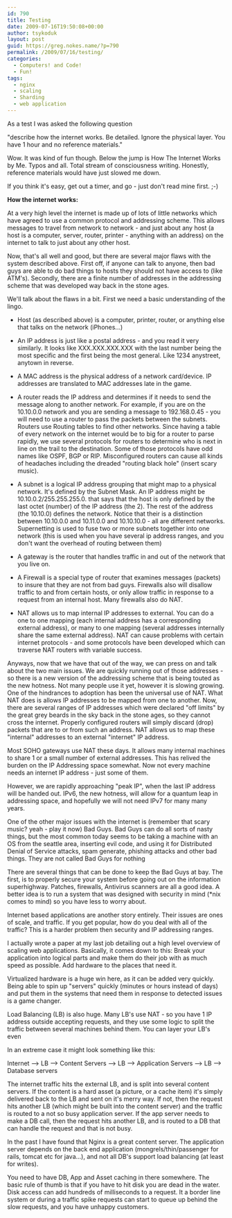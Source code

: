 ```yaml
---
id: 790
title: Testing
date: 2009-07-16T19:50:08+00:00
author: tsykoduk
layout: post
guid: https://greg.nokes.name/?p=790
permalink: /2009/07/16/testing/
categories:
  - Computers! and Code!
  - Fun!
tags:
  - nginx
  - scaling
  - Sharding
  - web application
---
```

As a test I was asked the following question

"describe how the internet works. Be detailed. Ignore the physical layer. You have 1 hour and no reference materials."

<!--more-->

Wow. It was kind of fun though. Below the jump is How The Internet Works by Me. Typos and all. Total stream of consciousness writing. Honestly, reference materials would have just slowed me down.

If you think it's easy, get out a timer, and go - just don't read mine first. ;-)

<strong> How the internet works:</strong>

At a very high level the internet is made up of lots of little networks which have agreed to use a common protocol and addressing scheme. This allows messages to travel from network to network - and just about any host (a host is a computer, server, router, printer - anything with an address) on the internet to talk to just about any other host.

Now, that's all well and good, but there are several major flaws with the system described above. First off, if anyone can talk to anyone, then bad guys are able to do bad things to hosts they should not have access to (like ATM's). Secondly, there are a finite number of addresses in the addressing scheme that was developed way back in the stone ages.

We'll talk about the flaws in a bit. First we need a basic understanding of the lingo.

* Host (as described above) is a computer, printer, router, or anything else that talks on the network (iPhones...)

* An IP address is just like a postal address - and you read it very similarly. It looks like XXX.XXX.XXX.XXX with the last number being the most specific and the first being the most general. Like 1234 anystreet, anytown in reverse.

* A MAC address is the physical address of a network card/device. IP addresses are translated to MAC addresses late in the game.

* A router reads the IP address and determines if it needs to send the message along to another network. For example, if you are on the 10.10.0.0 network and you are sending a message to 192.168.0.45 - you will need to use a router to pass the packets between the subnets. Routers use Routing tables to find other networks. Since having a table of every network on the internet would be to big for a router to parse rapidly, we use several protocols for routers to determine who is next in line on the trail to the destination. Some of those protocols have odd names like OSPF, BGP or RIP. Misconfigured routers can cause all kinds of headaches including the dreaded "routing black hole" (insert scary music).

* A subnet is a logical IP address grouping that might map to a physical network. It's defined by the Subnet Mask. An IP address might be 10.10.0.2/255.255.255.0. that says that the host is only defined by the last octet (number) of the IP address (the 2). The rest of the address (the 10.10.0) defines the network. Notice that their is a distinction between 10.10.0.0 and 10.11.0.0 and 10.10.10.0 - all are different networks. Supernetting is used to fuse two or more subnets together into one network (this is used when you have several ip address ranges, and you don't want the overhead of routing between them)

* A gateway is the router that handles traffic in and out of the network that you live on.

* A Firewall is a special type of router that examines messages (packets) to insure that they are not from bad guys. Firewalls also will disallow traffic to and from certain hosts, or only allow traffic in response to a request from an internal host. Many firewalls also do NAT.

* NAT allows us to map internal IP addresses to external. You can do a one to one mapping (each internal address has a corresponding external address), or many to one mapping (several addresses internally share the same external address). NAT can cause problems with certain internet protocols - and some protocols have been developed which can traverse NAT routers with variable success.

Anyways, now that we have that out of the way, we can press on and talk about the two main issues. We are quickly running out of those addresses - so there is a new version of the addressing scheme that is being touted as the new hotness. Not many people use it yet, however it is slowing growing. One of the hindrances to adoption has been the universal use of NAT. What NAT does is allows IP addresses to be mapped from one to another. Now, there are several ranges of IP addresses which were declared "off limits" by the great grey beards in the sky back in the stone ages, so they cannot cross the internet. Properly configured routers will simply discard (drop) packets that are to or from such an address. NAT allows us to map these "internal" addresses to an external "internet" IP address.

Most SOHO gateways use NAT these days. It allows many internal machines to share 1 or a small number of external addresses. This has relived the burden on the IP Addressing space somewhat. Now not every machine needs an internet IP address - just some of them.

However, we are rapidly approaching "peak IP", when the last IP address will be handed out. IPv6, the new hotness, will allow for a quantum leap in addressing space, and hopefully we will not need IPv7 for many many years.

One of the other major issues with the internet is (remember that scary music? yeah - play it now) Bad Guys. Bad Guys can do all sorts of nasty things, but the most common today seems to be taking a machine with an OS from the seattle area, inserting evil code, and using it for Distributed Denial of Service attacks, spam generate, phishing attacks and other bad things. They are not called Bad Guys for nothing

There are several things that can be done to keep the Bad Guys at bay. The first, is to properly secure your system before going out on the information superhighway. Patches, firewalls, Antivirus scanners are all a good idea. A better idea is to run a system that was designed with security in mind (*nix comes to mind) so you have less to worry about.

Internet based applications are another story entirely. Their issues are ones of scale, and traffic. If you get popular, how do you deal with all of the traffic? This is a harder problem then security and IP addressing ranges.

I actually wrote a paper at my last job detailing out a high level overview of scaling web applications. Basically, it comes down to this: Break your application into logical parts and make them do their job with as much speed as possible. Add hardware to the places that need it.

Virtualized hardware is a huge win here, as it can be added very quickly. Being able to spin up "servers" quickly (minutes or hours instead of days) and put them in the systems that need them in response to detected issues is a game changer.

Load Balancing (LB) is also huge. Many LB's use NAT - so you have 1 IP address outside accepting requests, and they use some logic to split the traffic between several machines behind them. You can layer your LB's even

In an extreme case it might look something like this:

Internet --&gt; LB --&gt; Content Servers --&gt; LB --&gt; Application Servers --&gt; LB --&gt; Database servers

The internet traffic hits the external LB, and is split into several content servers. If the content is a hard asset (a picture, or a cache item) it's simply delivered back to the LB and sent on it's merry way. If not, then the request hits another LB (which might be built into the content server) and the traffic is routed to a not so busy application server. If the app server needs to make a DB call, then the request hits another LB, and is routed to a DB that can handle the request and that is not busy.

In the past I have found that Nginx is a great content server. The application server depends on the back end application (mongrels/thin/passenger for rails, tomcat etc for java...), and not all DB's support load balancing (at least for writes).

You need to have DB, App and Asset caching in there somewhere. The basic rule of thumb is that if you have to hit disk you are dead in the water. Disk access can add hundreds of milliseconds to a request. It a border line system or during a traffic spike requests can start to queue up behind the slow requests, and you have unhappy customers.